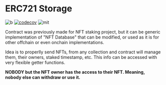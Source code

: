 # ERC721 Storage

![b](https://github.com/kanedaaaa/erc721-storage/actions/workflows/main.yml/badge.svg)
[![codecov](https://codecov.io/gh/kanedaaaa/erc721-storage/branch/main/graph/badge.svg?token=Q4TUVGIMAM)](https://codecov.io/gh/kanedaaaa/erc721-storage)
![mit](https://img.shields.io/badge/LICENSE-MIT-green)

Contract was previously made for NFT staking project, but it can be generic implementation of "NFT Database" that can be modified, or
used as it is for other offchain or even onchain implementations. 

Idea is to properlly send NFTs, from any collection and contract will manage them, their owners, staked timestamp, etc. This info can be
accessed with very flexible getter functions. 

**NOBODY but the NFT owner has the access to their NFT. Meaning, nobody else can withdraw or use it.**
